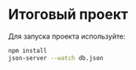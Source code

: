 # Итоговый проект

Для запуска проекта используйте:
```bash
npm install
json-server --watch db.json
```
